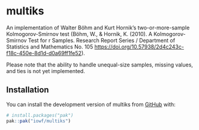 
<!-- README.md is generated from README.Rmd. Please edit that file -->

# multiks

<!-- badges: start -->
<!-- badges: end -->

An implementation of Walter Böhm and Kurt Hornik’s two-or-more-sample
Kolmogorov-Smirnov test (Böhm, W., & Hornik, K. (2010). A
Kolmogorov-Smirnov Test for r Samples. Research Report Series /
Department of Statistics and Mathematics No. 105
<https://doi.org/10.57938/2d4c243c-f18c-450e-8d1d-d0a69ff1fe52>).

Please note that the ability to handle unequal-size samples, missing
values, and ties is not yet implemented.

## Installation

You can install the development version of multiks from
[GitHub](https://github.com/) with:

``` r
# install.packages("pak")
pak::pak("iowf/multiks")
```
